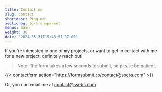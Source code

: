 ```yaml
---
title: Contact me
slug: contact
shortdesc: Ping me!
sectionbg: bg-transparent
menus: main
weight: 30
date: "2024-05-31T15:43:51-07:00"
---
```


If you're interested in one of my projects, or want to get in contact with me for a new project, definitely reach out!

> Note: The form takes a few seconds to submit, so please be patient. 

{{< contactform action="https://formsubmit.co/contact@ssebs.com" >}}

Or, you can email me at [contact@ssebs.com](mailto:contact@ssebs.com)
